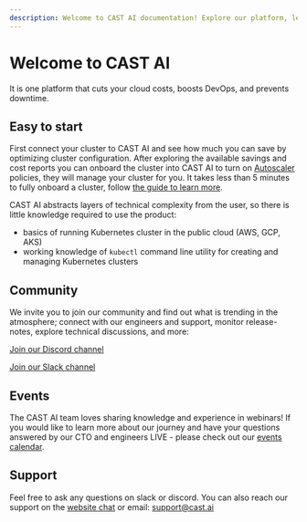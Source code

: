 ```yaml
---
description: Welcome to CAST AI documentation! Explore our platform, learn more about how it works, and take advantage of cloud cost optimization and DevOps automation.
---
```


# Welcome to CAST AI

It is one platform that cuts your cloud costs, boosts DevOps, and prevents downtime.

## Easy to start

First connect your cluster to CAST AI and see how much you can save by optimizing cluster configuration. After exploring the available savings and cost reports you can onboard the cluster into CAST AI to turn on [Autoscaler](./product-overview/console/autoscaler.md) policies, they will manage your cluster for you. It takes less than 5 minutes to fully onboard a cluster, follow [the guide to learn more](getting-started/overview.md).

CAST AI abstracts layers of technical complexity from the user, so there is little knowledge required to use the product:

- basics of running Kubernetes cluster in the public cloud (AWS, GCP, AKS)
- working knowledge of `kubectl` command line utility for creating and managing Kubernetes clusters

## Community

We invite you to join our community and find out what is trending in the atmosphere; connect with our engineers and support, monitor release-notes, explore technical discussions, and more:

[Join our Discord channel](https://discord.gg/4sFCFVJ)

[Join our Slack channel](https://join.slack.com/t/castai-community/shared_invite/zt-i8fcn2xi-sM_iONKn35NmYR2E3dtfng)

## Events

The CAST AI team loves sharing knowledge and experience in webinars! If you would like to learn more about our journey and have your questions answered by our CTO and engineers LIVE - please check out our [events calendar](https://cast.ai/events/).

## Support

Feel free to ask any questions on slack or discord. You can also reach our support on the [website chat](https://cast.ai/#) or email: support@cast.ai
